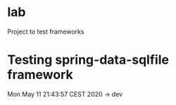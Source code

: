 # lab
Project to test frameworks

# Testing spring-data-sqlfile framework

Mon May 11 21:43:57 CEST 2020 -> dev 

